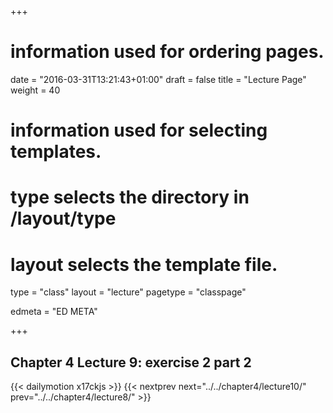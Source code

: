+++
# information used for ordering pages.
date = "2016-03-31T13:21:43+01:00"
draft = false
title = "Lecture Page"
weight = 40

# information used for selecting templates.
# type selects the directory in /layout/type
# layout selects the template file.

type   = "class"
layout = "lecture"
pagetype = "classpage"





edmeta = "ED META"

+++
## Chapter 4 Lecture 9: exercise 2 part 2
{{< dailymotion x17ckjs >}}
{{< nextprev next="../../chapter4/lecture10/"     prev="../../chapter4/lecture8/"  >}}

